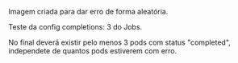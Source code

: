 Imagem criada para dar erro de forma aleatória.

Teste da config completions: 3 do Jobs.

No final deverá existir pelo menos 3 pods com status "completed",
independete de quantos pods estiverem com erro.
